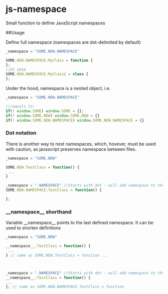 # js-namespace
Small function to define JavaScript namespaces

##Usage

Define full namespace (namespaces are dot-delimited by default)

```javascript
_namespace = "SOME.NEW.NAMESPACE"

SOME.NEW.NAMESPACE.MyClass = function {
};
//ES 2016
SOME.NEW.NAMESPACE.MyClass2 = class {
};
```

Under the hood, namespace is a nested object, i.e. 

```javascript
_namespace = "SOME.NEW.NAMESPACE"

///equals to:
if(! window.SOME) window.SOME = {};
if(! window.SOME.NEW) window.SOME.NEW = {}
if(! window.SOME.NEW.NAMESPACE) window.SOME.NEW.NAMESPACE = {}
```

### Dot notation
There is another way to nest namespaces, which, hovever, must be used with caution, as javascript preserves namespace between files.

```javascript
_namespace = "SOME.NEW"

SOME.NEW.TestClass = function() {
 ...
}

_namespace = ".NAMESPACE" //Starts with dot - will add namespace to the last defined
SOME.NEW.NAMESPACE.TestClass = function() {

};
```


### \_\_namespace\_\_ shorthand
Variable \_\_namespace\_\_ points to the last defined namespace. It can be used to shorten definitions

```javascript
_namespace = "SOME.NEW"

__namespace__.TestClass = function() {
 ...
} // same as SOME.NEW.TestClass = function ...



_namespace = ".NAMESPACE" //Starts with dot - will add namespace to the last defined
__namespace__.TestClass = function() {
...
}; // same as SOME.NEW.NAMESPACE.TestClass = function
```
